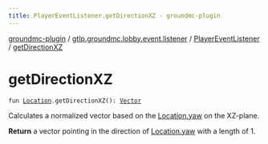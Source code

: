 ```yaml
---
title: PlayerEventListener.getDirectionXZ - groundmc-plugin
---
```


[groundmc-plugin](../../index.html) / [gtlp.groundmc.lobby.event.listener](../index.html) / [PlayerEventListener](index.html) / [getDirectionXZ](.)

# getDirectionXZ

`fun `[`Location`](https://hub.spigotmc.org/javadocs/spigot/org/bukkit/Location.html)`.getDirectionXZ(): `[`Vector`](https://hub.spigotmc.org/javadocs/spigot/org/bukkit/util/Vector.html)

Calculates a normalized vector based on the [Location.yaw](https://hub.spigotmc.org/javadocs/spigot/org/bukkit/Location.html#yaw) on the XZ-plane.

**Return**
a vector pointing in the direction of [Location.yaw](https://hub.spigotmc.org/javadocs/spigot/org/bukkit/Location.html#yaw) with a length of 1.

